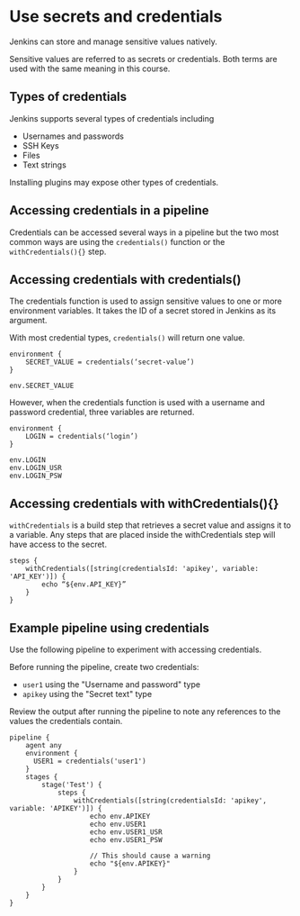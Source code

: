 # Use secrets and credentials
Jenkins can store and manage sensitive values natively.

Sensitive values are referred to as secrets or credentials.  Both terms are used with the same meaning in this course.

## Types of credentials
Jenkins supports several types of credentials including
- Usernames and passwords
- SSH Keys
- Files
- Text strings

Installing plugins may expose other types of credentials.

## Accessing credentials in a pipeline
Credentials can be accessed several ways in a pipeline but the two most common ways are using the `credentials()` function or the `withCredentials(){}` step.

## Accessing credentials with credentials()
The credentials function is used to assign sensitive values to one or more environment variables.  It takes the ID of a secret stored in Jenkins as its argument.

With most credential types, `credentials()` will return one value.
```
environment {
    SECRET_VALUE = credentials(‘secret-value’)
}

env.SECRET_VALUE 
```

However, when the credentials function is used with a username and password credential, three variables are returned.

```
environment {
    LOGIN = credentials(‘login’)
}

env.LOGIN
env.LOGIN_USR
env.LOGIN_PSW
```


## Accessing credentials with withCredentials(){}
`withCredentials` is a build step that retrieves a secret value and assigns it to a variable.  Any steps that are placed inside the withCredentials step will have access to the secret.

```
steps {
    withCredentials([string(credentialsId: 'apikey', variable: 'API_KEY')]) {
        echo “${env.API_KEY}”
    }
}
```

## Example pipeline using credentials
Use the following pipeline to experiment with accessing credentials.  

Before running the pipeline, create two credentials:

- `user1` using the "Username and password" type
- `apikey` using the "Secret text" type
  
Review the output after running the pipeline to note any references to the values the credentials contain.

```Jenkinsfile
pipeline {
    agent any
    environment {
      USER1 = credentials('user1')
    }
    stages {
        stage('Test') {
            steps {
                withCredentials([string(credentialsId: 'apikey', variable: 'APIKEY')]) {
                    echo env.APIKEY
                    echo env.USER1
                    echo env.USER1_USR
                    echo env.USER1_PSW

                    // This should cause a warning
                    echo "${env.APIKEY}"
                }
            }
        }
    }
}
```